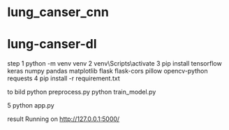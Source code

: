 # lung_canser_cnn


# lung-canser-dl
step 1 python -m venv venv
2 venv\Scripts\activate
3 pip install tensorflow keras numpy pandas matplotlib flask flask-cors pillow opencv-python requests
4 pip install -r requirement.txt


to bild
    python preprocess.py
    python train_model.py

5 
 python app.py

result
 Running on http://127.0.0.1:5000/

